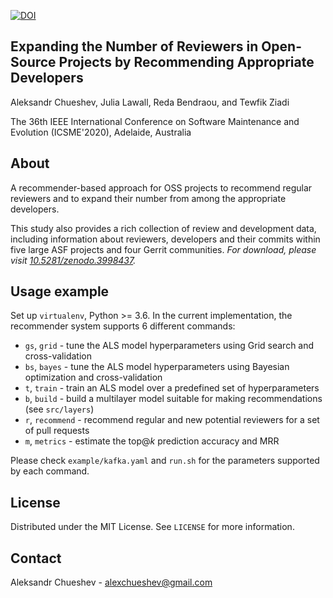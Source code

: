 [![DOI](https://zenodo.org/badge/DOI/10.5281/zenodo.3998437.svg)](https://doi.org/10.5281/zenodo.3998437)

## Expanding the Number of Reviewers in Open-Source Projects by Recommending Appropriate Developers
Aleksandr Chueshev, Julia Lawall, Reda Bendraou, and Tewfik Ziadi

The 36th IEEE International Conference on Software Maintenance 
and Evolution (ICSME'2020), Adelaide, Australia

## About
A recommender-based approach for OSS projects to
recommend regular reviewers and to expand their number
from among the appropriate developers. 

This study also provides a rich collection of review and development data, 
including information about reviewers, developers and their
commits within five large ASF projects and four Gerrit communities.
_For download, please visit [10.5281/zenodo.3998437](https://doi.org/10.5281/zenodo.3998437)._

## Usage example
Set up `virtualenv`, Python >= 3.6. In the current implementation, the recommender system supports 6 different commands:
- `gs`, `grid` - tune the ALS model hyperparameters using Grid search and cross-validation
- `bs`, `bayes` - tune the ALS model hyperparameters using Bayesian optimization and cross-validation
- `t`, `train` - train an ALS model over a predefined set of hyperparameters
- `b`, `build` - build a multilayer model suitable for making recommendations (see `src/layers`)
- `r`, `recommend` - recommend regular and new potential reviewers for a set of pull requests
- `m`, `metrics` -  estimate the top@_k_ prediction accuracy and MRR

Please check `example/kafka.yaml` and `run.sh` for the parameters supported by each command.

## License
Distributed under the MIT License. See `LICENSE` for more information.

## Contact
Aleksandr Chueshev - alexchueshev@gmail.com

